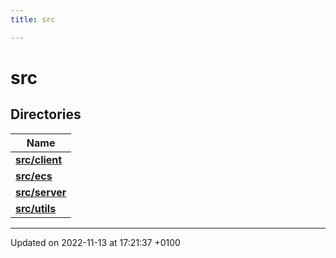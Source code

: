 ```yaml
---
title: src

---
```


# src



## Directories

| Name           |
| -------------- |
| **[src/client](Files/dir_6908ff505388a07996d238c763adbdab.md#dir-src/client)**  |
| **[src/ecs](Files/dir_ddca5f149c4ce13074f28b270e950ba9.md#dir-src/ecs)**  |
| **[src/server](Files/dir_075bb3ff235063c77951cd176d15a741.md#dir-src/server)**  |
| **[src/utils](Files/dir_313caf1132e152dd9b58bea13a4052ca.md#dir-src/utils)**  |






-------------------------------

Updated on 2022-11-13 at 17:21:37 +0100
